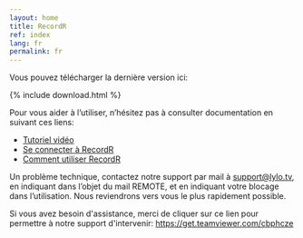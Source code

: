 ```yaml
---
layout: home
title: RecordR
ref: index
lang: fr
permalink: fr
---
```


Vous pouvez télécharger la dernière version ici:

{% include download.html %}

Pour vous aider à l’utiliser, n’hésitez pas à consulter documentation en suivant ces liens:

- [Tutoriel vidéo](https://lylo.screenlight.tv/shares/FQfSGi8AmsviUlTLiQExSPUNzEGNJJiY)
- [Se connecter à RecordR](https://lylo.freshdesk.com/a/solutions/articles/43000568154)
- [Comment utiliser RecordR](https://lylo.freshdesk.com/a/solutions/articles/43000568183)

Un problème technique, contactez notre support par mail à <support@lylo.tv>, en indiquant dans l’objet du mail REMOTE, et en indiquant votre blocage dans l’utilisation. Nous reviendrons vers vous le plus rapidement possible.

Si vous avez besoin d'assistance, merci de cliquer sur ce lien pour permettre à notre support d'intervenir: <https://get.teamviewer.com/cbphcze>

